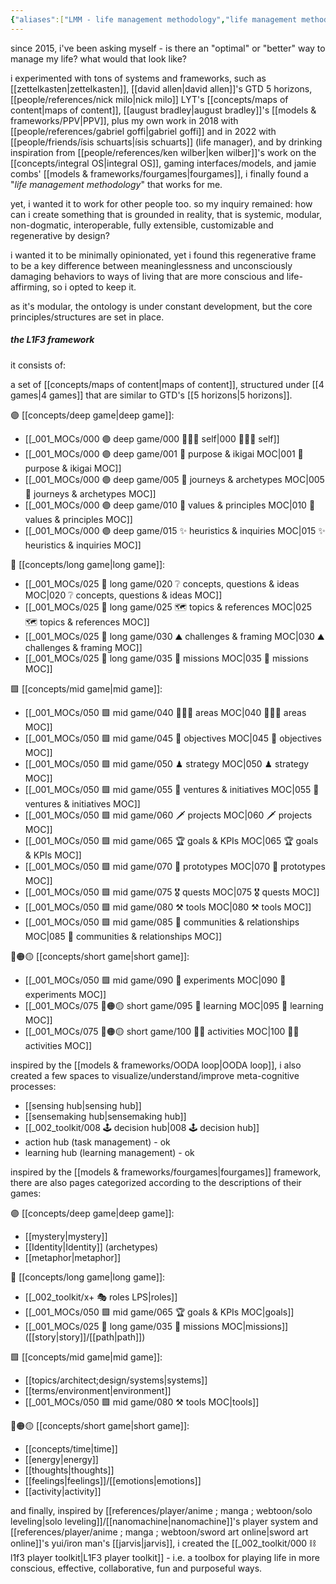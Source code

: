 ```yaml
---
{"aliases":["LMM - life management methodology","life management methodology (LMM)","life management methodology","L1F3 management framework","l1f3 management framework","L1F3 management methodology","L1F3 ontology","🕸 L1F3 management framework","🕸 L1F3 management methodology","🕸 l1f3 management framework","🕸 l1f3 management methodology"],"created in":"2022-04-11T16:33:28-03:00","last tended to":"2024-06-14T18:51:36-03:00","dg-publish":true,"tags":["project","🌿","l1f3"],"permalink":"/004-l1-f3/l1f3-management-methodology/","dgPassFrontmatter":true,"created":"2022-04-11T16:33:28.838-03:00","updated":"2024-07-19T00:15:40.405-03:00"}
---
```


since 2015, i've been asking myself - is there an "optimal" or "better" way to manage my life? what would that look like?

i experimented with tons of systems and frameworks, such as [[zettelkasten\|zettelkasten]], [[david allen\|david allen]]'s GTD 5 horizons, [[people/references/nick milo\|nick milo]] LYT's [[concepts/maps of content\|maps of content]], [[august bradley\|august bradley]]'s [[models & frameworks/PPV\|PPV]], plus my own work in 2018 with [[people/references/gabriel goffi\|gabriel goffi]] and in 2022 with [[people/friends/ísis schuarts\|ísis schuarts]] (life manager), and by drinking inspiration from [[people/references/ken wilber\|ken wilber]]'s work on the [[concepts/integral OS\|integral OS]], gaming interfaces/models, and jamie combs' [[models & frameworks/fourgames\|fourgames]], i finally found a "*life management methodology*" that works for me.

yet, i wanted it to work for other people too. so my inquiry remained: how can i create something that is grounded in reality, that is systemic, modular, non-dogmatic, interoperable, fully extensible, customizable and regenerative by design?

i wanted it to be minimally opinionated, yet i found this regenerative frame to be a key difference between meaninglessness and unconsciously damaging behaviors to ways of living that are more conscious and life-affirming, so i opted to keep it.

as it's modular, the ontology is under constant development, but the core principles/structures are set in place.

##### the L1F3 framework

it consists of:

a set of [[concepts/maps of content\|maps of content]], structured under [[4 games\|4 games]] that are similar to GTD's [[5 horizons\|5 horizons]].

🟣 [[concepts/deep game\|deep game]]:
- [[_001_MOCs/000 🟣 deep game/000 🧘🏻‍♂️ self\|000 🧘🏻‍♂️ self]]
- [[_001_MOCs/000 🟣 deep game/001 🧿 purpose & ikigai MOC\|001 🧿 purpose & ikigai MOC]]
- [[_001_MOCs/000 🟣 deep game/005 🎢 journeys & archetypes MOC\|005 🎢 journeys & archetypes MOC]]
- [[_001_MOCs/000 🟣 deep game/010 💠 values & principles MOC\|010 💠 values & principles MOC]]
- [[_001_MOCs/000 🟣 deep game/015 ✨ heuristics & inquiries MOC\|015 ✨ heuristics & inquiries MOC]]

🔹 [[concepts/long game\|long game]]:
- [[_001_MOCs/025 🔷 long game/020 ❔ concepts, questions & ideas MOC\|020 ❔ concepts, questions & ideas MOC]]
- [[_001_MOCs/025 🔷 long game/025 🗺 topics & references MOC\|025 🗺 topics & references MOC]]
- [[_001_MOCs/025 🔷 long game/030 ⛰ challenges & framing MOC\|030 ⛰ challenges & framing MOC]]
- [[_001_MOCs/025 🔷 long game/035 🔭 missions MOC\|035 🔭 missions MOC]]

🟩 [[concepts/mid game\|mid game]]:
- [[_001_MOCs/050 🟩 mid game/040 🤹🏻‍♂️ areas MOC\|040 🤹🏻‍♂️ areas MOC]]
- [[_001_MOCs/050 🟩 mid game/045 🎯 objectives MOC\|045 🎯 objectives MOC]]
- [[_001_MOCs/050 🟩 mid game/050 ♟ strategy MOC\|050 ♟ strategy MOC]]
- [[_001_MOCs/050 🟩 mid game/055 💼 ventures & initiatives MOC\|055 💼 ventures & initiatives MOC]]
- [[_001_MOCs/050 🟩 mid game/060 🗡 projects MOC\|060 🗡 projects MOC]]
- [[_001_MOCs/050 🟩 mid game/065 🏆 goals & KPIs MOC\|065 🏆 goals & KPIs MOC]]
- [[_001_MOCs/050 🟩 mid game/070 🔩 prototypes MOC\|070 🔩 prototypes MOC]]
- [[_001_MOCs/050 🟩 mid game/075 🎖 quests MOC\|075 🎖 quests MOC]]
- [[_001_MOCs/050 🟩 mid game/080 ⚒ tools MOC\|080 ⚒ tools MOC]]
- [[_001_MOCs/050 🟩 mid game/085 🎎 communities & relationships MOC\|085 🎎 communities & relationships MOC]]

🔴🟠🟡 [[concepts/short game\|short game]]:
- [[_001_MOCs/050 🟩 mid game/090 🧪 experiments MOC\|090 🧪 experiments MOC]]
- [[_001_MOCs/075 🔴🟠🟡 short game/095 📕 learning MOC\|095 📕 learning MOC]]
- [[_001_MOCs/075 🔴🟠🟡 short game/100 💪🏻 activities MOC\|100 💪🏻 activities MOC]]

inspired by the [[models & frameworks/OODA loop\|OODA loop]], i also created a few spaces to visualize/understand/improve meta-cognitive processes:
- [[sensing hub\|sensing hub]]
- [[sensemaking hub\|sensemaking hub]]
- [[_002_toolkit/008 🕹 decision hub\|008 🕹 decision hub]]
- action hub (task management) - ok
- learning hub (learning management) - ok



inspired by the [[models & frameworks/fourgames\|fourgames]] framework, there are also pages categorized according to the descriptions of their games:

🟣 [[concepts/deep game\|deep game]]:
- [[mystery\|mystery]]
- [[Identity\|Identity]] (archetypes)
- [[metaphor\|metaphor]]

🔹 [[concepts/long game\|long game]]:
- [[_002_toolkit/x+ 🎭 roles LPS\|roles]]
- [[_001_MOCs/050 🟩 mid game/065 🏆 goals & KPIs MOC\|goals]]
- [[_001_MOCs/025 🔷 long game/035 🔭 missions MOC\|missions]] ([[story\|story]]/[[path\|path]])

🟩 [[concepts/mid game\|mid game]]:
- [[topics/architect;design/systems\|systems]]
- [[terms/environment\|environment]]
- [[_001_MOCs/050 🟩 mid game/080 ⚒ tools MOC\|tools]]

🔴🟠🟡 [[concepts/short game\|short game]]:
- [[concepts/time\|time]]
- [[energy\|energy]]
- [[thoughts\|thoughts]]
- [[feelings\|feelings]]/[[emotions\|emotions]]
- [[activity\|activity]]

and finally, inspired by [[references/player/anime ; manga ; webtoon/solo leveling\|solo leveling]]/[[nanomachine\|nanomachine]]'s player system and [[references/player/anime ; manga ; webtoon/sword art online\|sword art online]]'s yui/iron man's [[jarvis\|jarvis]], i created the [[_002_toolkit/000 ⛓ l1f3 player toolkit\|L1F3 player toolkit]] - i.e. a toolbox for playing life in more conscious, effective, collaborative, fun and purposeful ways.



